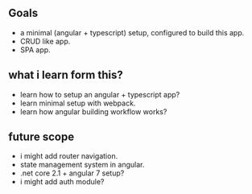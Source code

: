 

## Goals

* a minimal (angular + typescript) setup, configured to build this app.
* CRUD like app.
* SPA app.

## what i learn form this?

* learn how to setup an angular + typescript app?
* learn minimal setup with webpack.
* learn how angular building workflow works?


## future scope 
* i might add router navigation.
* state management system in angular.
* .net core 2.1 + angular 7 setup?
* i might add auth module?
